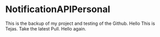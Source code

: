 # NotificationAPIPersonal
This is the backup of my project and testing of the Github.  Hello This is Tejas. Take the latest Pull. Hello again.
